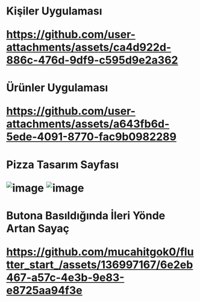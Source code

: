 <h1>Kişiler Uygulaması 
  
https://github.com/user-attachments/assets/ca4d922d-886c-476d-9df9-c595d9e2a362

<h1>Ürünler Uygulaması
  
https://github.com/user-attachments/assets/a643fb6d-5ede-4091-8770-fac9b0982289

<h1>Pizza Tasarım Sayfası
  
![image](https://github.com/mucahitgok0/flutter_start_/assets/136997167/98e395cf-7c42-4662-9de8-251f07c85fcd)
![image](https://github.com/mucahitgok0/flutter_start_/assets/136997167/7c29e73f-b8a4-4b91-83a7-81618f697327)
<h1>Butona Basıldığında İleri Yönde Artan Sayaç
  
https://github.com/mucahitgok0/flutter_start_/assets/136997167/6e2eb467-a57c-4e3b-9e83-e8725aa94f3e
